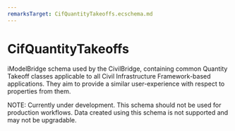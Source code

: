 ```yaml
---
remarksTarget: CifQuantityTakeoffs.ecschema.md
---
```


# CifQuantityTakeoffs

iModelBridge schema used by the CivilBridge, containing common Quantity Takeoff classes applicable to all Civil Infrastructure Framework-based applications. They aim to provide a similar user-experience with respect to properties from them.

NOTE: Currently under development. This schema should not be used for production workflows. Data created using this schema is not supported and may not be upgradable.